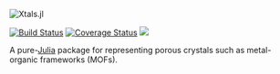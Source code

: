 ![Xtals.jl](logo.png)

[![Build Status](https://travis-ci.org/SimonEnsemble/Xtals.jl.svg?branch=master)](https://travis-ci.org/SimonEnsemble/Xtals.jl)
[![Coverage Status](https://coveralls.io/repos/github/SimonEnsemble/Xtals.jl/badge.svg?branch=master)](https://coveralls.io/github/SimonEnsemble/Xtals.jl?branch=master)
[![](https://img.shields.io/badge/docs-latest-blue.svg)](https://SimonEnsemble.github.io/Xtals.jl/latest)

A pure-[Julia](https://julialang.org/) package for representing porous crystals
such as metal-organic frameworks (MOFs).
